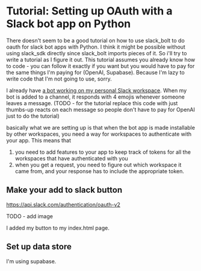 # Tutorial: Setting up OAuth with a Slack bot app on Python

There doesn't seem to be a good tutorial on how to use slack_bolt to do oauth for slack bot apps with Python. I think it might be possible without using slack_sdk directly since slack_bolt imports pieces of it. So i'll try to write a tutorial as I figure it out. This tutorial assumes you already know how to code - you can follow it exactly if you want but you would have to pay for the same things I'm paying for (OpenAI, Supabase). Because I'm lazy to write code that I'm not going to use, sorry.

I already have [a bot working on my personal Slack workspace](https://github.com/ruthgrace/check-in-bot/tree/1f6785efa19413c7022634814d4414c28d9983fd). When my bot is added to a channel, it responds with 4 emojis whenever someone leaves a message. (TODO - for the tutorial replace this code with just thumbs-up reacts on each message so people don't have to pay for OpenAI just to do the tutorial)

basically what we are setting up is that when the bot app is made installable by other workspaces, you need a way for workspaces to authenticate with your app. This means that

1. you need to add features to your app to keep track of tokens for all the workspaces that have authenticated with you
2. when you get a request, you need to figure out which workspace it came from, and your response has to include the appropriate token.

## Make your add to slack button

https://api.slack.com/authentication/oauth-v2

TODO - add image

I added my button to my index.html page.

## Set up data store

I'm using supabase.
